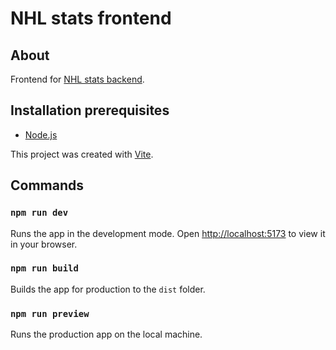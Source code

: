 # NHL stats frontend

## About

Frontend for [NHL stats backend](https://github.com/JeszC/nhl-stats-backend).

## Installation prerequisites

- [Node.js](https://nodejs.org/)

This project was created with [Vite](https://vite.dev/).

## Commands

### `npm run dev`

Runs the app in the development mode. Open [http://localhost:5173](http://localhost:5173) to view it in your browser.

### `npm run build`

Builds the app for production to the `dist` folder.

### `npm run preview`

Runs the production app on the local machine.
